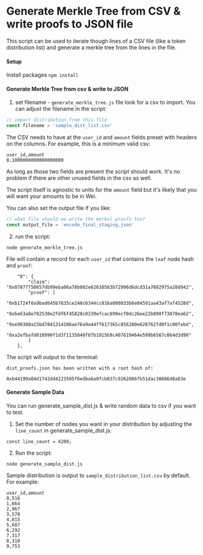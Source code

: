 # Generate Merkle Tree from CSV & write proofs to JSON file
This script can be used to iterate though lines of a CSV file (like a token distribution list) and generate a merkle tree from the lines in the file.  

#### Setup   
Install packages 
`npm install`

#### Generate Merkle Tree from csv & write to JSON

1) set filename - `generate_merkle_tree.js` file look for a csv to import. You can adjust the filename in the script:

```javascript 
// import distribution from this file 
const filename = 'sample_dist_list.csv'
```
The CSV needs to have at the `user_id` and `amount` fields preset with headers on the columns. For example, this is a minimum valid csv:

```csv
user_id,amount
0,1000000000000000000
```
As long as those two fields are present the script should work. It's no problem if there are other unused fields in the csv as well.

The script itself is agnostic to units for the `amount` field but it's likely that you will want your amounts to be in Wei.  

You can also set the output file if you like:

```javascript
// what file should we write the merkel proofs too?
const output_file = 'encode_final_staging.json'
```

2) run the script: 

`node generate_merkle_tree.js`

File will contain a record for each `user_id` that contains the `leaf` node hash and `proof`: 

```
    "0": {
        "claim": "0x07877750657db99eba06a78b082e62610583b72996d6dcd31a7682975a28d942",
        "proof": [
            "0xb1724f0a9bad645b7835ce248c6344cc816a080833b6e04591aa43af7af4528d",
            "0xbe63a8e782530e2fdf6f45828c0339efcac899ecf0dc26ee22b098f73878ea62",
            "0xe90380a15bd7841314106ae76a9a44ff617365c856280e628762fd0f1c00febd",
            "0xa2efbafd018990f1d3f1135840f07b1015b9c407619464e599b6567c064d3d90"
        ]
    },
```

The script will output to the terminal:

```
dist_proofs.json has been written with a root hash of:
```  
`
0xb44199a04d1742dd4223505f6edbaba0fcb037c9262866fb51dac38086d8a63e
`

#### Generate Sample Data

You can run generate_sample_dist.js & write random data to csv if you want to test. 

1) Set the number of nodes you want in your distribution by adjusting the `line_count` in generate_sample_dist.js:  

`const line_count = 4200;`

2) Run the script:

`node generate_sample_dist.js`

Sample distribution is output to `sample_distribution_list.csv` by default. For example:

```
user_id,amount
0,516
1,664
2,967
3,578
4,815
5,687
6,292
7,317
8,310
9,753
```
